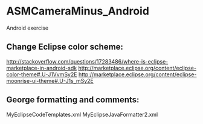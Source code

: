 ASMCameraMinus_Android
======================

Android exercise


Change Eclipse color scheme:
----------------------------
http://stackoverflow.com/questions/17283486/where-is-eclipse-marketplace-in-android-sdk
http://marketplace.eclipse.org/content/eclipse-color-theme#.U-J1VvmSy2E
http://marketplace.eclipse.org/content/eclipse-moonrise-ui-theme#.U-J1s_mSy2E


George formatting and comments:
-------------------------------
MyEclipseCodeTemplates.xml
MyEclipseJavaFormatter2.xml